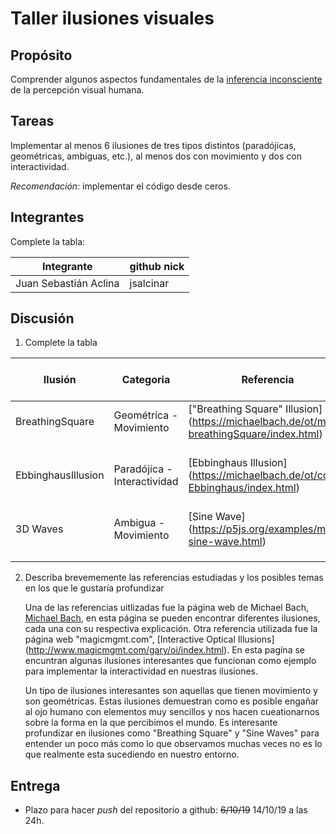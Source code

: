 # Taller ilusiones visuales

## Propósito

Comprender algunos aspectos fundamentales de la [inferencia inconsciente](https://github.com/VisualComputing/Cognitive) de la percepción visual humana.

## Tareas

Implementar al menos 6 ilusiones de tres tipos distintos (paradójicas, geométricas, ambiguas, etc.), al menos dos con movimiento y dos con interactividad.

*Recomendación:* implementar el código desde ceros.

## Integrantes

Complete la tabla:

| Integrante | github nick |
|------------|-------------|
|  Juan Sebastián Aclina |  jsalcinar  |

## Discusión

1. Complete la tabla

| Ilusión | Categoria | Referencia | Tipo de interactividad (si aplica) | URL código base (si aplica) |
|---------|-----------|------------|------------------------------------|-----------------------------|
| BreathingSquare | Geométrica - Movimiento | ["Breathing Square" Illusion] (https://michaelbach.de/ot/mot-breathingSquare/index.html) | (No aplica) |                             |
| EbbinghausIllusion | Paradójica - Interactividad | [Ebbinghaus Illusion] (https://michaelbach.de/ot/cog-Ebbinghaus/index.html) | Dar click en la pantalla para desaparecer los circulos azules |                             |
| 3D Waves | Ambigua - Movimiento | [Sine Wave] (https://p5js.org/examples/math-sine-wave.html) | (No aplica) |[Sine Wve (Processing)] https://processing.org/examples/sinewave.html |
|         |           |            |                                    |                             |
|         |           |            |                                    |                             |
|         |           |            |                                    |                             |

2. Describa brevememente las referencias estudiadas y los posibles temas en los que le gustaría profundizar

    Una de las referencias uitlizadas fue la página web de Michael Bach, [Michael Bach](http://www.michaelbach.de/ot/index.html), en esta página se pueden encontrar diferentes ilusiones, cada una con su respectiva explicación. Otra referencia utilizada fue la página web "magicmgmt.com", [Interactive Optical Illusions] (http://www.magicmgmt.com/gary/oi/index.html). En esta pagína se encuntran algunas ilusiones interesantes que funcionan como ejemplo para implementar la interactividad en nuestras ilusiones.

    Un tipo de ilusiones interesantes son aquellas que tienen movimiento y son geométricas. Estas ilusiones demuestran como es posible engañar al ojo humano con elementos muy sencillos y nos hacen cueationarnos sobre la forma en la que percibimos el mundo. Es interesante profundizar en ilusiones como "Breathing Square" y "Sine Waves" para entender un poco más como lo que observamos muchas veces no es lo que realmente esta sucediendo en nuestro entorno.

## Entrega

* Plazo para hacer _push_ del repositorio a github: ~~6/10/19~~ 14/10/19 a las 24h.

